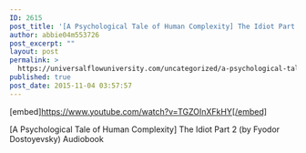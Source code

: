 ```yaml
---
ID: 2615
post_title: '[A Psychological Tale of Human Complexity] The Idiot Part 2 (by Fyodor Dostoyevsky)'
author: abbie04m553726
post_excerpt: ""
layout: post
permalink: >
  https://universalflowuniversity.com/uncategorized/a-psychological-tale-of-human-complexity-the-idiot-part-2-by-fyodor-dostoyevsky/
published: true
post_date: 2015-11-04 03:57:57
---
```

[embed]https://www.youtube.com/watch?v=TGZOInXFkHY[/embed]<br>
<p>[A Psychological Tale of Human Complexity] The Idiot Part 2 (by Fyodor Dostoyevsky) Audiobook</p>